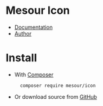 # Mesour Icon

- [Documentation](http://components.mesour.com/component/icon)
- [Author](http://mesour.com)

# Install

- With [Composer](https://getcomposer.org)

        composer require mesour/icon

- Or download source from [GitHub](https://github.com/mesour/icon/releases)